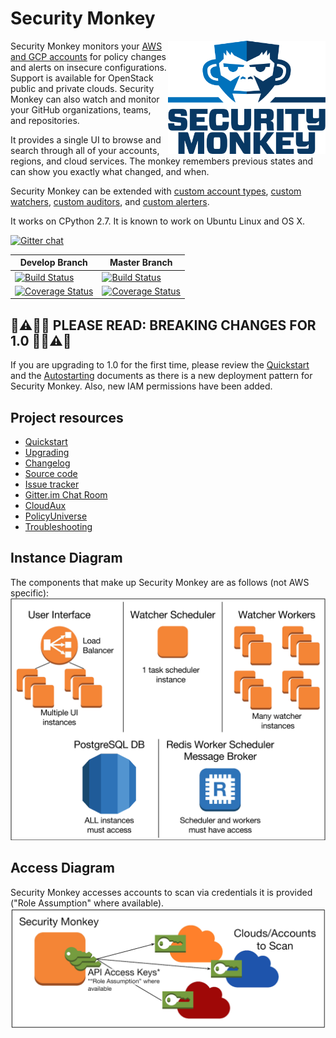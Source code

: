 Security Monkey
===============

<img align="right" alt="Security Monkey Logo 2017" src="docs/images/Security_Monkey.png" width="50%">

Security Monkey monitors your [AWS and GCP accounts](https://medium.com/@Netflix_Techblog/netflix-security-monkey-on-google-cloud-platform-gcp-f221604c0cc7) for policy changes and alerts on insecure configurations.  Support is available for OpenStack public and private clouds.  Security Monkey can also watch and monitor your GitHub organizations, teams, and repositories.

It provides a single UI to browse and search through all of your accounts, regions, and cloud services.  The monkey remembers previous states and can show you exactly what changed, and when.

Security Monkey can be extended with [custom account types](docs/plugins.md), [custom watchers](docs/development.md#adding-a-watcher), [custom auditors](docs/development.md#adding-an-auditor), and [custom alerters](docs/misc.md#custom-alerters).

It works on CPython 2.7. It is known to work on Ubuntu Linux and OS X.

[![Gitter chat](https://badges.gitter.im/gitterHQ/gitter.png)](https://gitter.im/Netflix/security_monkey)

| Develop Branch  | Master Branch |
| ------------- | ------------- |
| [![Build Status](https://travis-ci.org/Netflix/security_monkey.svg?branch=develop)](https://travis-ci.org/Netflix/security_monkey)  | [![Build Status](https://travis-ci.org/Netflix/security_monkey.svg?branch=master)](https://travis-ci.org/Netflix/security_monkey)  |
| [![Coverage Status](https://coveralls.io/repos/github/Netflix/security_monkey/badge.svg?branch=develop)](https://coveralls.io/github/Netflix/security_monkey?branch=develop)  | [![Coverage Status](https://coveralls.io/repos/github/Netflix/security_monkey/badge.svg?branch=master)](https://coveralls.io/github/Netflix/security_monkey?branch=master) |


🚨⚠️🥁🎺 PLEASE READ: BREAKING CHANGES FOR 1.0 🎺🥁⚠️🚨
--------------
If you are upgrading to 1.0 for the first time, please review the [Quickstart](docs/quickstart.md) and the [Autostarting](docs/autostarting.md)
documents as there is a new deployment pattern for Security Monkey. Also, new IAM permissions have been added.


Project resources
-----------------

- [Quickstart](docs/quickstart.md)
- [Upgrading](docs/update.md)
- [Changelog](docs/changelog.md)
- [Source code](https://github.com/netflix/security_monkey)
- [Issue tracker](https://github.com/netflix/security_monkey/issues)
- [Gitter.im Chat Room](https://gitter.im/Netflix/security_monkey)
- [CloudAux](https://github.com/Netflix-Skunkworks/cloudaux)
- [PolicyUniverse](https://github.com/Netflix-Skunkworks/policyuniverse)
- [Troubleshooting](docs/troubleshooting.md)


Instance Diagram
---------------
The components that make up Security Monkey are as follows (not AWS specific):
![diagram](docs/images/sm_instance_diagram.png)


Access Diagram
------------
Security Monkey accesses accounts to scan via credentials it is provided ("Role Assumption" where available).
![diagram](docs/images/sm_iam_diagram.png)
